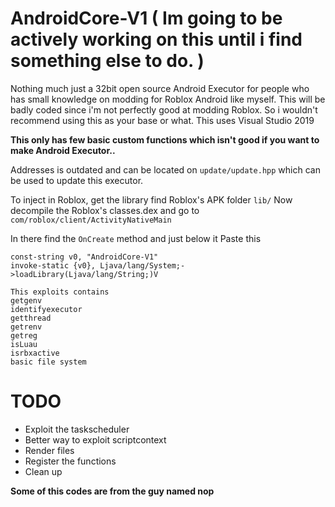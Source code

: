 # AndroidCore-V1 ( Im going to be actively working on this until i find something else to do. )

Nothing much just a 32bit open source Android Executor for people who has small knowledge on modding for Roblox Android like myself. This will be badly coded since i'm not perfectly good at modding Roblox. So i wouldn't recommend using this as your base or what. This uses Visual Studio 2019

**This only has few basic custom functions which isn't good if you want to make Android Executor..**

Addresses is outdated and can be located on ``update/update.hpp`` which can be used to update this executor.

To inject in Roblox, get the library find Roblox's APK folder ``lib/`` Now decompile the Roblox's classes.dex and go to ``com/roblox/client/ActivityNativeMain``

In there find the ``OnCreate`` method and just below it Paste this

```
const-string v0, "AndroidCore-V1"
invoke-static {v0}, Ljava/lang/System;->loadLibrary(Ljava/lang/String;)V
```

```
This exploits contains
getgenv
identifyexecutor
getthread
getrenv
getreg
isLuau
isrbxactive
basic file system
```

# TODO
* Exploit the taskscheduler
* Better way to exploit scriptcontext
* Render files
* Register the functions
* Clean up

**Some of this codes are from the guy named nop**
